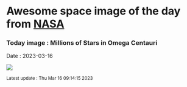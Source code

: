 
# Awesome space image of the day from [NASA](https://api.nasa.gov/)

### Today image : Millions of Stars in Omega Centauri
Date : 2023-03-16

![](https://apod.nasa.gov/apod/image/2303/NGC5139_Omega_Centauri_1024px.jpg)

<small>Latest update : Thu Mar 16 09:14:15 2023</small>
        
